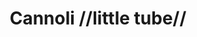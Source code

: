 ---
pid: LLB31
title: Cannoli //little tube//
location_transcription: South Philly (duh!)
zipcode: '19130'
outside_phl: 
neighborhood: Art Museum,Francisville
age: '29'
age_range: 20-29
instagram: 
image_file_name: LLB_31.jpg
proposal_transcription: Giant Cannoli (interactive piece/art work) allow people to
  walk through the cannoli! (possible steps?)
topic: Food
topic_summary: '0'
type: Interactive
keywords_other: 
credit: Amanda Toma
image_labels: 
twitter: 
facebook: 
permalink: "/monuments/llb31/"
layout: item-page
---